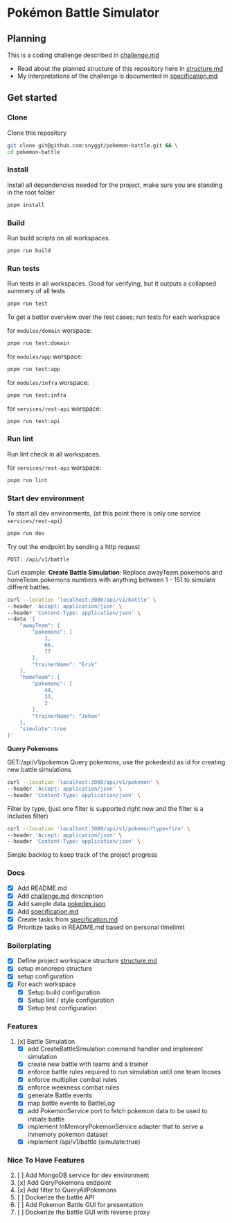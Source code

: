 # Pokémon Battle Simulator

## Planning

This is a coding challenge described in [challenge.md](/docs/challenge.md)

- Read about the planned structure of this repository here in [structure.md](/docs/structure.md)
- My interpretations of the challenge is documented in [specification.md](/docs/specification.md)

## Get started

### Clone

Clone this repository

```bash
git clone git@github.com:snyggt/pokemon-battle.git && \
cd pokemon-battle
```

### Install

Install all dependencies needed for the project, make sure you are standing in the root folder

```bash
pnpm install
```

### Build

Run build scripts on all workspaces.

```bash
pnpm run build
```

### Run tests

Run tests in all workspaces. Good for verifying, but it outputs a collapsed summery of all tests

```bash
pnpm run test
```

To get a better overview over the test cases; run tests for each workspace

for `modules/domain` worspace:

```bash
pnpm run test:domain
```

for `modules/app` worspace:

```bash
pnpm run test:app
```

for `modules/infra` worspace:

```bash
pnpm run test:infra
```

for `services/rest-api` worspace:

```bash
pnpm run test:api
```

### Run lint

Run lint check in all workspaces.

for `services/rest-api` worspace:

```bash
pnpm run lint
```

### Start dev environment

To start all dev environments, (at this point there is only one service `services/rest-api`)

```bash
pnpm run dev
```

Try out the endpoint by sending a http request

`POST: /api/v1/battle`

Curl example:
**Create Battle Simulation**: Replace awayTeam.pokemons and homeTeam.pokemons numbers with anything between 1 - 151 to simulate diffrent battles.

```bash
curl --location 'localhost:3000/api/v1/battle' \
--header 'Accept: application/json' \
--header 'Content-Type: application/json' \
--data '{
    "awayTeam": {
        "pokemons": [
            1,
            66,
            77
        ],
        "trainerName": "Erik"
    },
    "homeTeam": {
        "pokemons": [
            44,
            33,
            2
        ],
        "trainerName": "Johan"
    },
    "simulate":true
}'
```

**Query Pokemons**

GET:/api/v1/pokemon
Query pokemons, use the pokedexId as id for creating new battle simulations

```bash
curl --location 'localhost:3000/api/v1/pokemon' \
--header 'Accept: application/json' \
--header 'Content-Type: application/json' \

```

Filter by type, (just one filter is supported right now and the filter is a includes filter)

```bash
curl --location 'localhost:3000/api/v1/pokemon?type=fire' \
--header 'Accept: application/json' \
--header 'Content-Type: application/json' \

```

Simple backlog to keep track of the project progress

### Docs

- [x] Add README.md
- [x] Add [challenge.md](/docs/challenge.md) description
- [x] Add sample data [pokedex.json](/docs/sample-data/pokedex.json)
- [x] Add [specification.md](/docs/specification.md)
- [x] Create tasks from [specification.md](/docs/specification.md)
- [x] Prioritize tasks in README.md based on personal timelimit

### Boilerplating

- [x] Define project workspace structure [structure.md](/docs/structure.md)
- [x] setup monorepo structure
- [x] setup configuration
- [x] For each workspace
  - [x] Setup build configuration
  - [x] Setup lint / style configuration
  - [x] Setup test configuration

### Features

1. [x] Battle Simulation
   - [x] add CreateBattleSimulation command handler and implement simulation
   - [x] create new battle with teams and a trainer
   - [x] enforce battle rules required to run simulation until one team looses
   - [x] enforce multiplier combat rules
   - [x] enforce weekness combat rules
   - [x] generate Battle events
   - [x] map battle events to BattleLog
   - [x] add PokemonService port to fetch pokemon data to be used to initiate battle
   - [x] implement InMemoryPokemonService adapter that to serve a inmemory pokemon dataset
   - [x] implement /api/v1/battle {simulate:true}

### Nice To Have Features

2. [ ] Add MongoDB service for dev environment
3. [x] Add QeryPokemons endpoint
4. [x] Add filter to QueryAllPokemons
5. [ ] Dockerize the battle API
6. [ ] Add Pokemon Battle GUI for presentation
7. [ ] Dockerize the battle GUI with reverse proxy
